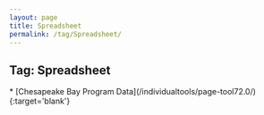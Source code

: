 ```yaml
---
layout: page
title: Spreadsheet
permalink: /tag/Spreadsheet/
---
```

<h2>Tag: Spreadsheet</h2>
* [Chesapeake Bay Program Data](/individualtools/page-tool72.0/){:target='blank'}
